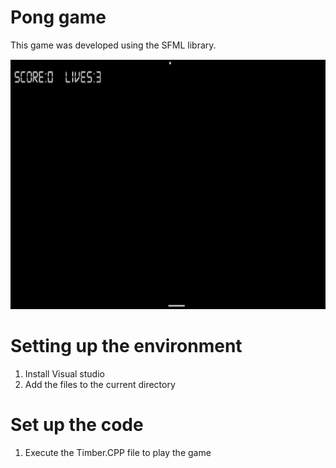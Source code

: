 # Pong game
This game was developed using the SFML library.

<img src ="images/finalIMG1.jpg" widht = "500" height="400" >

# Setting up the environment
1. Install Visual studio
1. Add the files to the current directory

# Set up the code
1. Execute the Timber.CPP file to play the game
